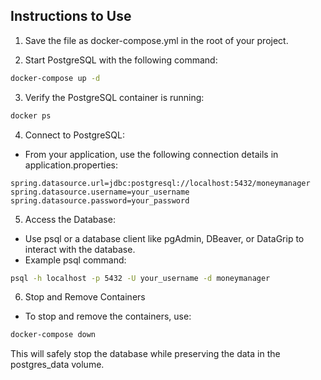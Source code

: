 ## Instructions to Use
1. Save the file as docker-compose.yml in the root of your project.

2. Start PostgreSQL with the following command:

```bash
docker-compose up -d
```

3. Verify the PostgreSQL container is running:

```bash
docker ps
```

4. Connect to PostgreSQL:

* From your application, use the following connection details in application.properties:
```
spring.datasource.url=jdbc:postgresql://localhost:5432/moneymanager
spring.datasource.username=your_username
spring.datasource.password=your_password
```
5. Access the Database:

* Use psql or a database client like pgAdmin, DBeaver, or DataGrip to interact with the database.
* Example psql command:
```bash
psql -h localhost -p 5432 -U your_username -d moneymanager
```

6. Stop and Remove Containers
* To stop and remove the containers, use:

```bash
docker-compose down
```
This will safely stop the database while preserving the data in the postgres_data volume.